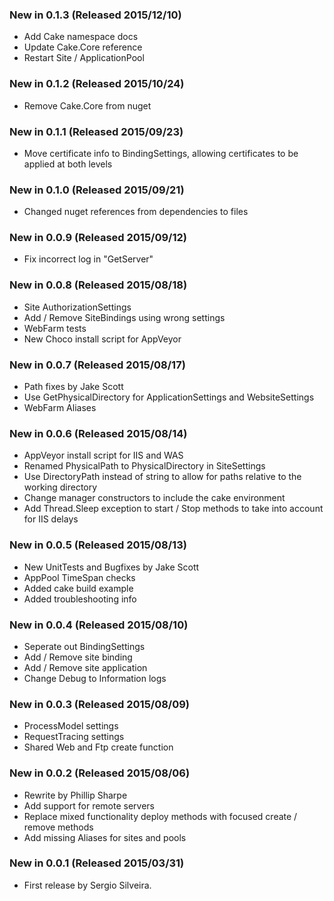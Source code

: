 ### New in 0.1.3 (Released 2015/12/10)
* Add Cake namespace docs
* Update Cake.Core reference
* Restart Site / ApplicationPool

### New in 0.1.2 (Released 2015/10/24)
* Remove Cake.Core from nuget

### New in 0.1.1 (Released 2015/09/23)
* Move certificate info to BindingSettings, allowing certificates to be applied at both levels

### New in 0.1.0 (Released 2015/09/21)
* Changed nuget references from dependencies to files

### New in 0.0.9 (Released 2015/09/12)
* Fix incorrect log in "GetServer"

### New in 0.0.8 (Released 2015/08/18)
* Site AuthorizationSettings
* Add / Remove SiteBindings using wrong settings
* WebFarm tests
* New Choco install script for AppVeyor

### New in 0.0.7 (Released 2015/08/17)
* Path fixes by Jake Scott
* Use GetPhysicalDirectory for ApplicationSettings and WebsiteSettings
* WebFarm Aliases

### New in 0.0.6 (Released 2015/08/14)
* AppVeyor install script for IIS and WAS
* Renamed PhysicalPath to PhysicalDirectory in SiteSettings
* Use DirectoryPath instead of string to allow for paths relative to the working directory
* Change manager constructors to include the cake environment
* Add Thread.Sleep exception to start / Stop methods to take into account for IIS delays

### New in 0.0.5 (Released 2015/08/13)
* New UnitTests and Bugfixes by Jake Scott
* AppPool TimeSpan checks
* Added cake build example
* Added troubleshooting info

### New in 0.0.4 (Released 2015/08/10)
* Seperate out BindingSettings
* Add / Remove site binding
* Add / Remove site application
* Change Debug to Information logs

### New in 0.0.3 (Released 2015/08/09)
* ProcessModel settings
* RequestTracing settings
* Shared Web and Ftp create function

### New in 0.0.2 (Released 2015/08/06)
* Rewrite by Phillip Sharpe
* Add support for remote servers
* Replace mixed functionality deploy methods with focused create / remove methods
* Add missing Aliases for sites and pools

### New in 0.0.1 (Released 2015/03/31)
* First release by Sergio Silveira.